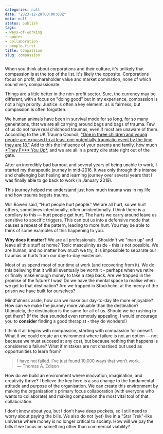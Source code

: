 ```yaml
---
categories: null
date: "2023-12-28T00:00:00Z"
meta: null
status: publish
tags:
- ways-of-working
- quotes
- collaboration
- people-first
title: Compassion
slug: compassion
---
```


When you think about corporations and their culture, it's unlikely that
compassion is at the top of the list. It's likely the opposite. Corporations
focus on profit, shareholder value and market domination, none of which sound
very compassionate.

Things are a little better in the non-profit sector. Sure, the currency may be
different, with a focus on "doing good" but in my experience, compassion is not
a high priority. Justice is often a key element, as is fairness, but compassion
is often forgotten.

We human animals have been in survival mode for so long, for so many
generations, that we are all carrying around bags and bags of trauma. Few of us
do not have real childhood traumas, even if most are unaware of them. According
to the UK Trauma Council,
["One in three children and young people are exposed to at least one potentially traumatic event by the time they are 18."](https://www.annafreud.org/get-involved/networks/uk-trauma-council/)
Add to this the influence of your parents and family, how much
[\*They F*\*\* You Up*](https://www.amazon.co.uk/They-You-Up-Survive-Family/dp/0747584788/ref=sr_1_1?crid=2IRWT20P9S4NM&keywords=they+f***+you+up&qid=1702031285&s=books&sprefix=they+f+you+up%2Cstripbooks%2C121&sr=1-1),
and we are all in a pretty dire state right out of the gate.

<!--more-->

After an incredibly bad burnout and several years of being unable to work, I
started my therapeutic journey in mid-2016. It was only through this intense and
challenging but healing and learning journey over several years that I was
finally able to go back to work (in January 2019).

This journey helped me understand just how much trauma was in my life and how
trauma begets trauma.

Will Bowen said, "Hurt people hurt people." We are all hurt, so we hurt others,
sometimes intentionally, often unintentionally. I think there is a corollary to
this — hurt people get hurt. The hurts we carry around leave us sensitive to
specific triggers. This can put us into a defensive mode that causes a repeat of
the pattern, leading to more hurt. You may be able to think of some examples of
this happening to you.

**Why does it matter?** We are all professionals. Shouldn't we "man up" and
leave all this stuff at home? Toxic masculinity aside - this is not possible. We
are human, and no matter how much we try, it is impossible to separate our
traumas or hurts from our day-to-day existence.

Most of us spend most of our time at work (and recovering from it). We do this
believing that it will all eventually be worth it - perhaps when we retire or
finally make enough money to take a step back. Are we trapped in the promise of
the future? I was! Do we have the mental space to realise when we get to that
destination? Are we trapped in Stockholm, at the mercy of the prison we have
built for ourselves?

Mindfulness aside, how can we make our day-to-day life more enjoyable? How can
we make the journey more valuable than the destination? Ultimately, the
destination is the same for all of us. Should we be rushing to get there? (If
the idea sounded even remotely appealing, I would encourage you to **consider**
finding a good therapist - they do wonders!)

I think it all begins with compassion, starting with compassion for oneself.
What if we could create an environment where failure is not an option — not
because we must succeed at any cost, but because nothing that happens is
considered a failure? What if mistakes are not chastised but used as
opportunities to learn from?

> I have not failed. I've just found 10,000 ways that won't work.  
> — Thomas A. Edison

How do we build an environment where innovation, imagination, and creativity
thrive? I believe the key here is a sea change to the fundamental attitude and
purpose of the organisation. We can create this environment by making the
organisation's primary focus collaboration (with everyone who wants to
collaborate) and making compassion the most vital tool of that collaboration.

I don't know about you, but I don't have deep pockets, so I still need to worry
about paying the bills. We also do not (yet) live in a "Star Trek"-like universe
where money is no longer critical to society. How will we pay the bills if we
focus on something other than commercial viability?
